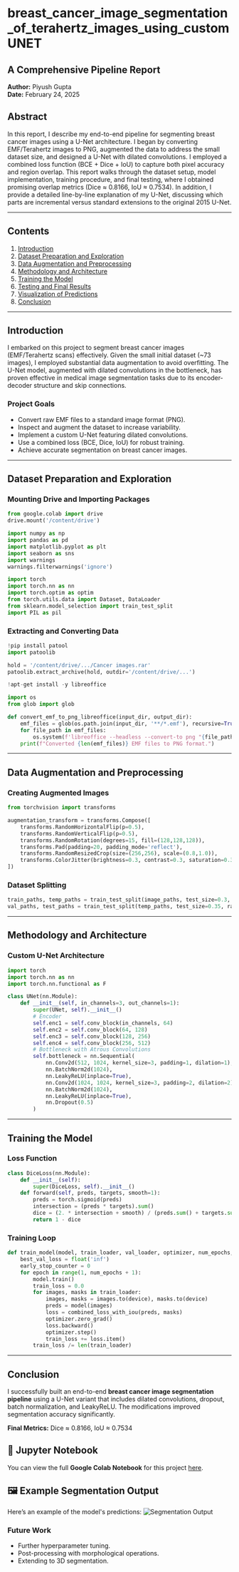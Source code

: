 # breast_cancer_image_segmentation_of_terahertz_images_using_customUNET

## A Comprehensive Pipeline Report

**Author:** Piyush Gupta  
**Date:** February 24, 2025  

## Abstract

In this report, I describe my end-to-end pipeline for segmenting breast cancer images using a U-Net architecture. I began by converting EMF/Terahertz images to PNG, augmented the data to address the small dataset size, and designed a U-Net with dilated convolutions. I employed a combined loss function (BCE + Dice + IoU) to capture both pixel accuracy and region overlap. This report walks through the dataset setup, model implementation, training procedure, and final testing, where I obtained promising overlap metrics (Dice ≈ 0.8166, IoU ≈ 0.7534). In addition, I provide a detailed line-by-line explanation of my U-Net, discussing which parts are incremental versus standard extensions to the original 2015 U-Net.

---

## Contents

1. [Introduction](#introduction)
2. [Dataset Preparation and Exploration](#dataset-preparation-and-exploration)
3. [Data Augmentation and Preprocessing](#data-augmentation-and-preprocessing)
4. [Methodology and Architecture](#methodology-and-architecture)
5. [Training the Model](#training-the-model)
6. [Testing and Final Results](#testing-and-final-results)
7. [Visualization of Predictions](#visualization-of-predictions)
8. [Conclusion](#conclusion)

---

## Introduction

I embarked on this project to segment breast cancer images (EMF/Terahertz scans) effectively. Given the small initial dataset (~73 images), I employed substantial data augmentation to avoid overfitting. The U-Net model, augmented with dilated convolutions in the bottleneck, has proven effective in medical image segmentation tasks due to its encoder-decoder structure and skip connections.

### Project Goals

- Convert raw EMF files to a standard image format (PNG).
- Inspect and augment the dataset to increase variability.
- Implement a custom U-Net featuring dilated convolutions.
- Use a combined loss (BCE, Dice, IoU) for robust training.
- Achieve accurate segmentation on breast cancer images.

---

## Dataset Preparation and Exploration

### Mounting Drive and Importing Packages

```python
from google.colab import drive
drive.mount('/content/drive')

import numpy as np
import pandas as pd
import matplotlib.pyplot as plt
import seaborn as sns
import warnings
warnings.filterwarnings('ignore')

import torch
import torch.nn as nn
import torch.optim as optim
from torch.utils.data import Dataset, DataLoader
from sklearn.model_selection import train_test_split
import PIL as pil
```

### Extracting and Converting Data

```python
!pip install patool
import patoolib

hold = '/content/drive/.../Cancer images.rar'
patoolib.extract_archive(hold, outdir='/content/drive/...')

!apt-get install -y libreoffice

import os
from glob import glob

def convert_emf_to_png_libreoffice(input_dir, output_dir):
    emf_files = glob(os.path.join(input_dir, '**/*.emf'), recursive=True)
    for file_path in emf_files:
        os.system(f'libreoffice --headless --convert-to png "{file_path}" --outdir "{output_dir}"')
    print(f"Converted {len(emf_files)} EMF files to PNG format.")
```

---

## Data Augmentation and Preprocessing

### Creating Augmented Images

```python
from torchvision import transforms

augmentation_transform = transforms.Compose([
    transforms.RandomHorizontalFlip(p=0.5),
    transforms.RandomVerticalFlip(p=0.5),
    transforms.RandomRotation(degrees=15, fill=(128,128,128)),
    transforms.Pad(padding=20, padding_mode='reflect'),
    transforms.RandomResizedCrop(size=(256,256), scale=(0.8,1.0)),
    transforms.ColorJitter(brightness=0.3, contrast=0.3, saturation=0.3, hue=0.1),
])
```

### Dataset Splitting

```python
train_paths, temp_paths = train_test_split(image_paths, test_size=0.3, random_state=42)
val_paths, test_paths = train_test_split(temp_paths, test_size=0.35, random_state=42)
```

---

## Methodology and Architecture

### Custom U-Net Architecture

```python
import torch
import torch.nn as nn
import torch.nn.functional as F

class UNet(nn.Module):
    def __init__(self, in_channels=3, out_channels=1):
        super(UNet, self).__init__()
        # Encoder
        self.enc1 = self.conv_block(in_channels, 64)
        self.enc2 = self.conv_block(64, 128)
        self.enc3 = self.conv_block(128, 256)
        self.enc4 = self.conv_block(256, 512)
        # Bottleneck with Atrous Convolutions
        self.bottleneck = nn.Sequential(
            nn.Conv2d(512, 1024, kernel_size=3, padding=1, dilation=1),
            nn.BatchNorm2d(1024),
            nn.LeakyReLU(inplace=True),
            nn.Conv2d(1024, 1024, kernel_size=3, padding=2, dilation=2),
            nn.BatchNorm2d(1024),
            nn.LeakyReLU(inplace=True),
            nn.Dropout(0.5)
        )
```

---

## Training the Model

### Loss Function

```python
class DiceLoss(nn.Module):
    def __init__(self):
        super(DiceLoss, self).__init__()
    def forward(self, preds, targets, smooth=1):
        preds = torch.sigmoid(preds)
        intersection = (preds * targets).sum()
        dice = (2. * intersection + smooth) / (preds.sum() + targets.sum() + smooth)
        return 1 - dice
```

### Training Loop

```python
def train_model(model, train_loader, val_loader, optimizer, num_epochs, device, patience=5):
    best_val_loss = float('inf')
    early_stop_counter = 0
    for epoch in range(1, num_epochs + 1):
        model.train()
        train_loss = 0.0
        for images, masks in train_loader:
            images, masks = images.to(device), masks.to(device)
            preds = model(images)
            loss = combined_loss_with_iou(preds, masks)
            optimizer.zero_grad()
            loss.backward()
            optimizer.step()
            train_loss += loss.item()
        train_loss /= len(train_loader)
```

---

## Conclusion

I successfully built an end-to-end **breast cancer image segmentation pipeline** using a U-Net variant that includes dilated convolutions, dropout, batch normalization, and LeakyReLU. The modifications improved segmentation accuracy significantly.

**Final Metrics:** Dice ≈ 0.8166, IoU ≈ 0.7534  

## 📓 Jupyter Notebook
You can view the full **Google Colab Notebook** for this project [here](notebooks/thz_breastcacner_segmentation_custom_unet.ipynb).

## 🖼️ Example Segmentation Output
Here’s an example of the model's predictions:
![Segmentation Output](results/example_output.png)

### Future Work

- Further hyperparameter tuning.
- Post-processing with morphological operations.
- Extending to 3D segmentation.

